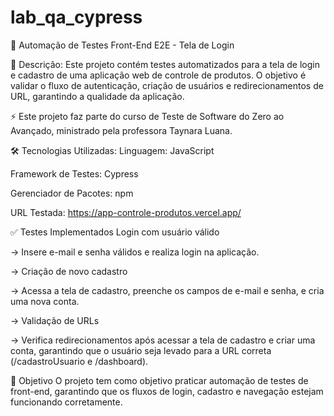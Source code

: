 # lab_qa_cypress

🧪 Automação de Testes Front-End E2E - Tela de Login

📄 Descrição:
Este projeto contém testes automatizados para a tela de login e cadastro de uma aplicação web de controle de produtos. O objetivo é validar o fluxo de autenticação, criação de usuários e redirecionamentos de URL, garantindo a qualidade da aplicação.

⚡ Este projeto faz parte do curso de Teste de Software do Zero ao Avançado, ministrado pela professora Taynara Luana.

🛠️ Tecnologias Utilizadas:
Linguagem: JavaScript

Framework de Testes: Cypress

Gerenciador de Pacotes: npm

URL Testada: https://app-controle-produtos.vercel.app/

✅ Testes Implementados
Login com usuário válido

-> Insere e-mail e senha válidos e realiza login na aplicação.

-> Criação de novo cadastro

-> Acessa a tela de cadastro, preenche os campos de e-mail e senha, e cria uma nova conta.

-> Validação de URLs

-> Verifica redirecionamentos após acessar a tela de cadastro e criar uma conta, garantindo que o usuário seja levado para a URL correta (/cadastroUsuario e /dashboard).

📌 Objetivo
O projeto tem como objetivo praticar automação de testes de front-end, garantindo que os fluxos de login, cadastro e navegação estejam funcionando corretamente.
